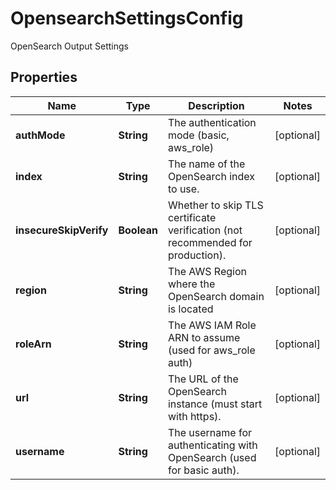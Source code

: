 

# OpensearchSettingsConfig

OpenSearch Output Settings

## Properties

| Name | Type | Description | Notes |
|------------ | ------------- | ------------- | -------------|
|**authMode** | **String** | The authentication mode (basic, aws_role) |  [optional] |
|**index** | **String** | The name of the OpenSearch index to use. |  [optional] |
|**insecureSkipVerify** | **Boolean** | Whether to skip TLS certificate verification (not recommended for production). |  [optional] |
|**region** | **String** | The AWS Region where the OpenSearch domain is located |  [optional] |
|**roleArn** | **String** | The AWS IAM Role ARN to assume (used for aws_role auth) |  [optional] |
|**url** | **String** | The URL of the OpenSearch instance (must start with https). |  [optional] |
|**username** | **String** | The username for authenticating with OpenSearch (used for basic auth). |  [optional] |



